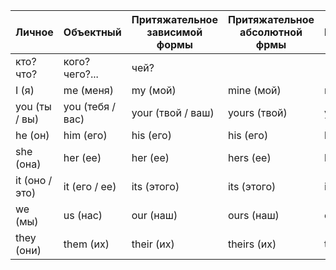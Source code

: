 | Личное         | Объектный        | Притяжательное зависимой формы | Притяжательное абсолютной фрмы | Возвратные |
| -------------- | ---------------- | ------------------------------ | ------------------------------ | ---------- |
| кто? что?      | кого? чего?...   | чей?                           |                                |            |
| I (я)          | me (меня)        | my (мой)                       | mine (мой)                     | myself     |
| you (ты / вы)  | you (тебя / вас) | your (твой / ваш)              | yours (твой)                   | yourself   |
| he (он)        | him (его)        | his (его)                      | his (его)                      | himself    |
| she (она)      | her (ее)         | her (ее)                       | hers (ее)                      | herself    |
| it (оно / это) | it (его / ее)    | its (этого)                    | its (этого)                    | itself     |
| we (мы)        | us (нас)         | our (наш)                      | ours (наш)                     | ourselves  |
| they (они)     | them (их)        | their (их)                     | theirs (их)                    | themselves |
